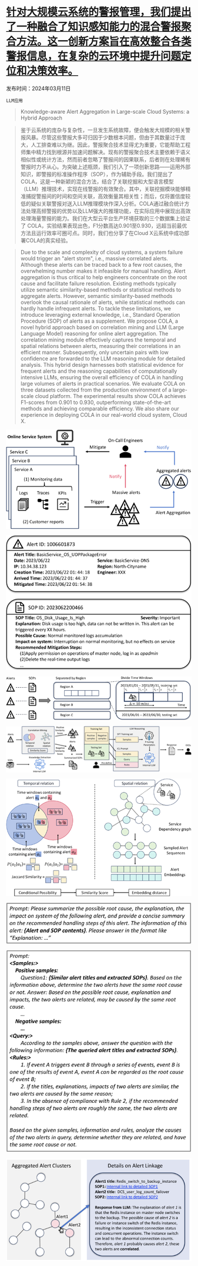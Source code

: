 # [针对大规模云系统的警报管理，我们提出了一种融合了知识感知能力的混合警报聚合方法。这一创新方案旨在高效整合各类警报信息，在复杂的云环境中提升问题定位和决策效率。](https://arxiv.org/abs/2403.06485)

发布时间：2024年03月11日

`LLM应用`

> Knowledge-aware Alert Aggregation in Large-scale Cloud Systems: a Hybrid Approach

> 鉴于云系统的庞杂与复杂性，一旦发生系统故障，便会触发大规模的相关警报风暴。尽管这些警报大多可归因于少数根本问题，但由于其数量过于庞大，人工排查难以为继。因此，警报聚合技术显得尤为重要，它能帮助工程师集中精力找到根源并加速问题解决。现有的警报聚合技术主要依赖于语义相似性或统计方法，然而前者忽略了警报间的因果联系，后者则在处理稀有警报时力不从心。为突破上述瓶颈，我们引入了一项创新思路——运用外部知识，即警报的标准操作程序（SOP），作为辅助手段。我们提出了 COLA，这是一种新颖的混合方法，结合了关联挖掘和大型语言模型（LLM）推理技术，实现在线警报的有效聚合。其中，关联挖掘模块能够精准捕捉警报间的时间和空间关联，高效衡量其相关性；而后，仅将置信度较低的疑似关联警报对送入LLM推理模块作深入分析。COLA通过融合统计方法处理高频警报的优势以及LLM强大的推理功能，在实际应用中展现出高效处理海量警报的能力。我们在大型云平台生产环境获取的三个数据集上验证了 COLA，实验结果表现出色，F1分数高达0.901至0.930，远超当前最优方法且运行效率可圈可点。同时，我们也分享了在Cloud X云系统中成功部署COLA的真实经验。

> Due to the scale and complexity of cloud systems, a system failure would trigger an "alert storm", i.e., massive correlated alerts. Although these alerts can be traced back to a few root causes, the overwhelming number makes it infeasible for manual handling. Alert aggregation is thus critical to help engineers concentrate on the root cause and facilitate failure resolution. Existing methods typically utilize semantic similarity-based methods or statistical methods to aggregate alerts. However, semantic similarity-based methods overlook the causal rationale of alerts, while statistical methods can hardly handle infrequent alerts.
  To tackle these limitations, we introduce leveraging external knowledge, i.e., Standard Operation Procedure (SOP) of alerts as a supplement. We propose COLA, a novel hybrid approach based on correlation mining and LLM (Large Language Model) reasoning for online alert aggregation. The correlation mining module effectively captures the temporal and spatial relations between alerts, measuring their correlations in an efficient manner. Subsequently, only uncertain pairs with low confidence are forwarded to the LLM reasoning module for detailed analysis. This hybrid design harnesses both statistical evidence for frequent alerts and the reasoning capabilities of computationally intensive LLMs, ensuring the overall efficiency of COLA in handling large volumes of alerts in practical scenarios. We evaluate COLA on three datasets collected from the production environment of a large-scale cloud platform. The experimental results show COLA achieves F1-scores from 0.901 to 0.930, outperforming state-of-the-art methods and achieving comparable efficiency. We also share our experience in deploying COLA in our real-world cloud system, Cloud X.

![针对大规模云系统的警报管理，我们提出了一种融合了知识感知能力的混合警报聚合方法。这一创新方案旨在高效整合各类警报信息，在复杂的云环境中提升问题定位和决策效率。](../../../paper_images/2403.06485/x1.png)

![针对大规模云系统的警报管理，我们提出了一种融合了知识感知能力的混合警报聚合方法。这一创新方案旨在高效整合各类警报信息，在复杂的云环境中提升问题定位和决策效率。](../../../paper_images/2403.06485/x2.png)

![针对大规模云系统的警报管理，我们提出了一种融合了知识感知能力的混合警报聚合方法。这一创新方案旨在高效整合各类警报信息，在复杂的云环境中提升问题定位和决策效率。](../../../paper_images/2403.06485/x3.png)

![针对大规模云系统的警报管理，我们提出了一种融合了知识感知能力的混合警报聚合方法。这一创新方案旨在高效整合各类警报信息，在复杂的云环境中提升问题定位和决策效率。](../../../paper_images/2403.06485/x4.png)

![针对大规模云系统的警报管理，我们提出了一种融合了知识感知能力的混合警报聚合方法。这一创新方案旨在高效整合各类警报信息，在复杂的云环境中提升问题定位和决策效率。](../../../paper_images/2403.06485/x5.png)

![针对大规模云系统的警报管理，我们提出了一种融合了知识感知能力的混合警报聚合方法。这一创新方案旨在高效整合各类警报信息，在复杂的云环境中提升问题定位和决策效率。](../../../paper_images/2403.06485/x6.png)

![针对大规模云系统的警报管理，我们提出了一种融合了知识感知能力的混合警报聚合方法。这一创新方案旨在高效整合各类警报信息，在复杂的云环境中提升问题定位和决策效率。](../../../paper_images/2403.06485/x7.png)

![针对大规模云系统的警报管理，我们提出了一种融合了知识感知能力的混合警报聚合方法。这一创新方案旨在高效整合各类警报信息，在复杂的云环境中提升问题定位和决策效率。](../../../paper_images/2403.06485/x8.png)